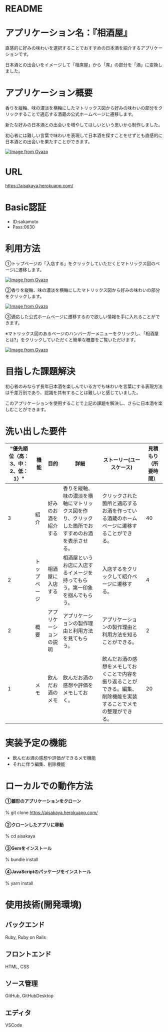 # README

# アプリケーション名：『相酒屋』

直感的に好みの味わいを選択することでおすすめの日本酒を紹介するアプリケーションです。

日本酒との出会いをイメージして「相席屋」から「席」の部分を「酒」に変換しました。

# アプリケーション概要

香りを縦軸、味の濃淡を横軸にしたマトリックス図から好みの味わいの部分をクリックすることで適応する酒蔵の公式ホームページに遷移します。

新たな好みの日本酒との出会いを増やしてほしいという思いから制作しました。

初心者には難しい言葉で味わいを表現して日本酒を探すことをせずとも直感的に日本酒との出会いを果たすことができます。

[![Image from Gyazo](https://i.gyazo.com/ceaa13a9b185610675d5329e04698ba1.jpg)](https://gyazo.com/ceaa13a9b185610675d5329e04698ba1)

# URL

https://aisakaya.herokuapp.com/

# Basic認証

- ID:sakamoto
- Pass:0630

# 利用方法

①トップページの「入店する」をクリックしていただくとマトリックス図のページに遷移します。

[![Image from Gyazo](https://i.gyazo.com/c935debcd92dbc86af9b89cc0cd27fda.gif)](https://gyazo.com/c935debcd92dbc86af9b89cc0cd27fda)

②香りを縦軸、味の濃淡を横軸にしたマトリックス図から好みの味わいの部分をクリックします。

[![Image from Gyazo](https://i.gyazo.com/063344980b5c19a69fc958bd79f9ec38.gif)](https://gyazo.com/063344980b5c19a69fc958bd79f9ec38)

③適応した公式ホームページに遷移するので欲しい情報を手に入れることができます。

※マトリックス図のあるページのハンバーガーメニューをクリックし、「相酒屋とは?」をクリックしていただくと簡単な概要をご覧いただけます。

[![Image from Gyazo](https://i.gyazo.com/8844d61d380daef9f795bc789da64c12.gif)](https://gyazo.com/8844d61d380daef9f795bc789da64c12)


# 目指した課題解決

初心者のみならず長年日本酒を楽しんでいる方でも味わいを言葉にする表現方法は千差万別であり、認識を共有することは難しいと感じていました。

このアプリケーションを使用することで上記の課題を解決し、さらに日本酒を楽しむことができます。


# 洗い出した要件

| "優先順位（高：3、中：2、低：1）" | 機能 | 目的 | 詳細 | ストーリー(ユースケース) | 見積もり（所要時間） |
| --- | --- | --- | --- | --- | --- |
| 3 | 紹介 | 好みのお酒を紹介する | 香りを縦軸、味の濃淡を横軸にマトリックス図を作り、クリックした箇所でおすすめのお酒を表示させる。 | クリックされた箇所と適応するお酒を作っている酒蔵のホームページに遷移することができる。 | 40 |
| 2 | トップページ | 相酒屋に入店する | 相酒屋というお店に入店するイメージを持ってもらう。第一印象を掴んでもらう。 | 入店するをクリックして紹介ページに遷移する。 | 4 |
| 2 | 概要 | アプリケーションの説明 | アプリケーションの製作理由と利用方法を見てもらう。 | アプリケーションの製作理由と利用方法を知ることができる。 | 2 |
| 1 | メモ | 飲んだお酒のメモ | 飲んだお酒の感想や評価をメモしておく。 | 飲んだお酒の感想をメモしておくことで内容を振り返ることができる。編集、削除機能を実装することでメモの整理ができる。 | 20 |


# 実装予定の機能

- 飲んだお酒の感想や評価ができるメモ機能
- それに伴う編集、削除機能


# ローカルでの動作方法

#### ①雛形のアプリケーションをクローン
% git clone https://aisakaya.herokuapp.com/

#### ②クローンしたアプリに移動
% cd aisakaya

#### ③Gemをインストール
% bundle install

#### ④JavaScriptのパッケージをインストール
% yarn install



# 使用技術(開発環境)

## バックエンド
Ruby, Ruby on Rails


## フロントエンド
HTML, CSS


## ソース管理
GitHub, GitHubDesktop


## エディタ
VSCode